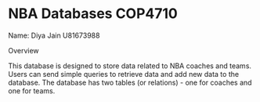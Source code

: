 # NBA Databases COP4710
Name: Diya Jain
U81673988

Overview

This database is designed to store data related to NBA coaches and teams. Users can send simple queries to retrieve data and add new data to the database. The database has two tables (or relations) - one for coaches and one for teams.



